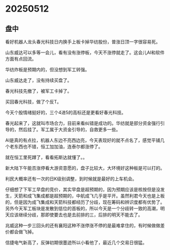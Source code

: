 # 20250512

## 盘中

看好机器人龙头春光科技日内换手上板卡掉华纺股份，普涨日顶一字很容易死。

山东威达可以多等一会儿，看有没有涨停板，今天不涨停就走了。这会儿AI和软件方面有点回流。

华纺炸板是预期内的，但没想到军工转强。

山东威达走了，没有持续买盘了。

春光科技先撤了，被军工卡掉了。

买回春光科技，做了个反T。

今天个股情绪挺好的，三个4进5的高标还是更看好春光科技。

春光起来了，这就叫市场合力，目前来看纠错是成功的。华纺就是部分资金强行引导的，然后挂了。军工属于大资金引导的，自救更多一些。

AI是真的有点拉，机器人东边不亮西边亮，今天表现好的就不点名了，感觉平铺几个老东西也不错，恒工加加油，连泰尔都涨停了。

就在恒工里死蹲了，看看拓斯达就懂了。。

新大陆下午能否涨停看大游资意愿的，盘子比较大，大环境好这种板是可以打的。

利民大概率还有一次的日K级别调整，到时候就是最好的上车机会。

仔细想了下军工早盘的竞价，其实早盘是超预期的，因为预期应该是核按但是没发生，天箭和成飞集成都是超预期的，中航成飞几乎是平开。虽然利君今天也是上板的，但是因为成飞集成和天箭科技都经历了分歧，现在筹码和辨识度都有优势了。另外今天军工板块是发散到低位的首板的，所以今天是一个分歧转一致的高潮，明天应该继续分歧，那即使要去也是去前排的三，后排的明天不能去了。

兆威这种一步三回头的还有襄阳这种不涨停涨不停的是最难拿住的，有时候做做差价都会做飞掉。

信捷电气新高了，反弹初期很墨迹所以小看他了，最近几个交易日很猛。
